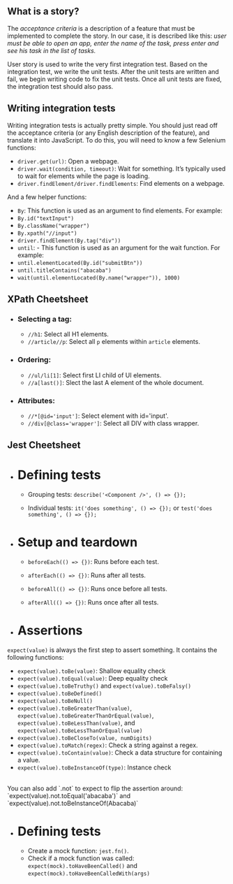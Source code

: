 ## What is a story?

The _acceptance criteria_ is a description of a feature that must be implemented to complete the story. In our case, it is described like this: _user must be able to open an app, enter the name of the task, press enter and see his task in the list of tasks._ <br>

User story is used to write the very first integration test. Based on the integration test, we write the unit tests. After the unit tests are written and fail, we begin writing code to fix the unit tests. Once all unit tests are fixed, the integration test should also pass.

## Writing integration tests

Writing integration tests is actually pretty simple. You should just read off the acceptance criteria (or any English description of the feature), and translate it into JavaScript. To do this, you will need to know a few Selenium functions: <br>

- `driver.get(url)`: Open a webpage.
- `driver.wait(condition, timeout)`: Wait for something. It’s typically used to wait for elements while the page is loading.
- `driver.findElement/driver.findElements`: Find elements on a webpage. <br>

And a few helper functions:

- `By`: This function is used as an argument to find elements. For example:
- `By.id("textInput")`
- `By.className("wrapper")`
- `By.xpath("//input")`
- `driver.findElement(By.tag("div"))`
- `until`: - This function is used as an argument for the wait function. For example:
- `until.elementLocated(By.id("submitBtn"))`
- `until.titleContains("abacaba")`
- `wait(until.elementLocated(By.name("wrapper")), 1000)`

## XPath Cheetsheet

- ### Selecting a tag:

  - `//h1`: Select all H1 elements.
  - `//article//p`: Select all `p` elements within `article` elements.

- ### Ordering:

  - `//ul/li[1]`: Select first LI child of UI elements.
  - `//a[last()]`: Slect the last A element of the whole document.

- ### Attributes:

  - `//*[@id='input']`: Select element with id='input'.
  - `//div[@class='wrapper']`: Select all DIV with class wrapper.

## Jest Cheetsheet

- # Defining tests

  - Grouping tests: `describe('<Component />', () => {});`

  - Individual tests: `it('does something', () => {});` or `test('does something', () => {});`

- # Setup and teardown

  - `beforeEach(() => {})`: Runs before each test.

  - `afterEach(() => {})`: Runs after all tests.

  - `beforeAll(() => {})`: Runs once before all tests.

  - `afterAll(() => {})`: Runs once after all tests.

- # Assertions
`expect(value)` is always the first step to assert something. It contains the following functions:

- `expect(value).toBe(value)`: Shallow equality check
- `expect(value).toEqual(value)`: Deep equality check
- `expect(value).toBeTruthy()` and `expect(value).toBeFalsy()`
- `expect(value).toBeDefined()`
- `expect(value).toBeNull()`
- `expect(value).toBeGreaterThan(value)`, `expect(value).toBeGreaterThanOrEqual(value)`, `expect(value).toBeLessThan(value)`, and `expect(value).toBeLessThanOrEqual(value)`
- `expect(value).toBeCloseTo(value, numDigits)`
- `expect(value).toMatch(regex)`: Check a string against a regex.
- `expect(value).toContain(value)`: Check a data structure for containing a value.
- `expect(value).toBeInstanceOf(type)`: Instance check
<br>
You can also add `.not` to expect to flip the assertion around: `expect(value).not.toEqual('abacaba')` and `expect(value).not.toBeInstanceOf(Abacaba)`

- # Defining tests
  - Create a mock function: `jest.fn()`.
  - Check if a mock function was called: `expect(mock).toHaveBeenCalled()` and `expect(mock).toHaveBeenCalledWith(args)`